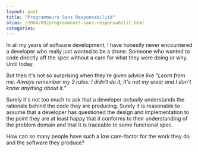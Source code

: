 ```yaml
---
layout: post
title: "Programmeurs Sans Responsabilité"
alias: /2004/09/programmeurs-sans-responsabilit.html
categories:
---
```

In all my years of software development, I have honestly never encountered a developer who really just wanted to be a drone. Someone who wanted to code directly off the spec without a care for what they were doing or why. Until today.

But then it's not so surprising when they're given advice like _"Learn from me. Always remember my 3 rules: I didn't do it; It's not my area; and I don't know anything about it."_

Surely it's not too much to ask that a developer _actually_ understands the rationale behind the code they are producing. Surely it is reasonable to assume that a developer has questioned the design and implementation to the point they are at least happy that it conforms to their understanding of the problem domain and that it is traceable to some functional spec.

How can so many people have such a low care-factor for the work they do and the software they produce?
